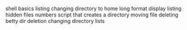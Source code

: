 shell basics
listing
changing directory to home
long format display
listing hidden files
numbers
script that creates a directory
moving file
deleting betty
dir deletion
changing directory
lists
